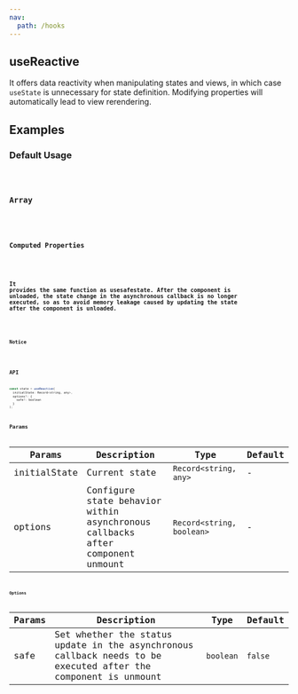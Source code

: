 ```yaml
---
nav:
  path: /hooks
---
```


## useReactive

It offers data reactivity when manipulating states and views, in which case `useState` is unnecessary for state definition. Modifying properties will automatically lead to view rerendering.

## Examples

### Default Usage

<code src="./demo/demo1.tsx" />

### Array

<code src="./demo/demo2.tsx" />

### Computed Properties

<code src="./demo/demo3.tsx" />

### It provides the same function as usesafestate. After the component is unloaded, the state change in the asynchronous callback is no longer executed, so as to avoid memory leakage caused by updating the state after the component is unloaded.

<code src="./demo/demo5.tsx"/>

### Notice

<code  src="./demo/demo4.tsx" />

## API

```js
const state = useReactive(
  initialState: Record<string, any>,
  options?: {
    safe?: boolean
  }
);
```

## Params

| Params       | Description                                                                    | Type                      | Default |
| ------------ | ------------------------------------------------------------------------------ | ------------------------- | ------- |
| initialState | Current state                                                                  | `Record<string, any>`     | -       |
| options      | Configure state behavior within asynchronous callbacks after component unmount | `Record<string, boolean>` | -       |

### Options

| Params | Description                                                                                                    | Type      | Default |
| ------ | -------------------------------------------------------------------------------------------------------------- | --------- | ------- |
| safe   | Set whether the status update in the asynchronous callback needs to be executed after the component is unmount | `boolean` | `false` |
